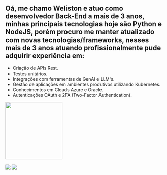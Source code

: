 ## Oá, me chamo Weliston e atuo como desenvolvedor Back-End a mais de 3 anos, minhas principais tecnologias hoje são Python e  NodeJS, porém procuro me manter atualizado com novas tecnologias/frameworks, nesses mais de 3 anos atuando profissionalmente pude adquirir experiência em:
<ul>
  <li>Criação de APIs Rest.</li>
  <li>Testes unitários.</li>
  <li>Integrações com ferramentas de GenAI e LLM's.</li>
  <li>Gestão de aplicações em ambientes produtivos utilizando Kubernetes.</li>
  <li>Conhecimentos em Clouds Azure e Oracle.</li>
  <li>Autenticações OAuth e 2FA (Two-Factor Authentication).</li>
</ul>

<div align="left">
  <a href="https://github.com/welistonbelles">
  <img height="180em" src="https://github-readme-stats.vercel.app/api/top-langs/?username=welistonbelles&layout=compact&langs_count=7&theme=tokyonight"/>
</div>
    
<br>
<div> 
  <a href = "mailto:welistonbelles01@gmail.com"><img src="https://img.shields.io/badge/-Gmail-%23333?style=for-the-badge&logo=gmail&logoColor=white" target="_blank"></a>
  <a href="https://www.linkedin.com/in/weliston-belles" target="_blank"><img src="https://img.shields.io/badge/-LinkedIn-%230077B5?style=for-the-badge&logo=linkedin&logoColor=white" target="_blank"></a> 
</div>
<br>

